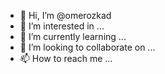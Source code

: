 - 👋 Hi, I’m @omerozkad
- 👀 I’m interested in ...
- 🌱 I’m currently learning ...
- 💞️ I’m looking to collaborate on ...
- 📫 How to reach me ...

<!---
omerozkad/omerozkad is a ✨ special ✨ repository because its `README.md` (this file) appears on your GitHub profile.
You can click the Preview link to take a look at your changes.
--->
